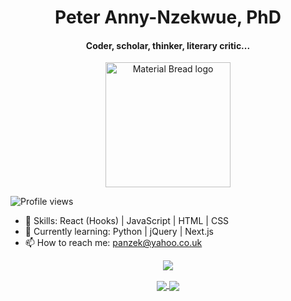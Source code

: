 
<h1 align="center">Peter Anny-Nzekwue, PhD</h1>
<h4 align="center">Coder, scholar, thinker, literary critic...</h4>
<p align="center">
  <img width="200" src="http://material-bread.org/logo-shadow.svg" alt="Material Bread logo">
</p>

![Profile views](https://gpvc.arturio.dev/iPanzek)  
- 💬 Skills: React (Hooks) | JavaScript | HTML | CSS  
- 🌱 Currently learning: Python | jQuery | Next.js 
- 📫 How to reach me: panzek@yahoo.co.uk 

<p align="center">
<a href="https://github.com/ipanzek/github-streak-stats">
  <img align="center" src="https://github-readme-streak-stats.herokuapp.com/?user=iPanzek" />
</a>

</p>

<p align="center">
<a href="https://github.com/ipanzek/github-readme-stats">
  <img align="center" src="https://github-readme-stats.vercel.app/api?username=ipanzek&show_icons=true&theme=radical" />
</a>
<a href="https://github.com/ipanzek/github-readme-stats">
  <img align="center" src="https://github-readme-stats.vercel.app/api/top-langs/?username=ipanzek&layout=compact)](https://github.com/ipanzek/github-readme-stats" />
</a>
</p>

